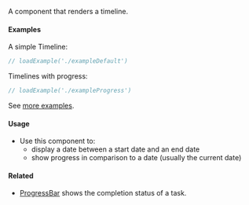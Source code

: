 A component that renders a timeline.

#### Examples

A simple Timeline:

```jsx
// loadExample('./exampleDefault')
```

Timelines with progress:

```jsx
// loadExample('./exampleProgress')
```

See [more examples](http://ui.zenefits.com/app/stories/?selectedKind=charts|Timeline).

#### Usage

- Use this component to:
  - display a date between a start date and an end date
  - show progress in comparison to a date (usually the current date)

#### Related

- [ProgressBar](#!/ProgressBar) shows the completion status of a task.
